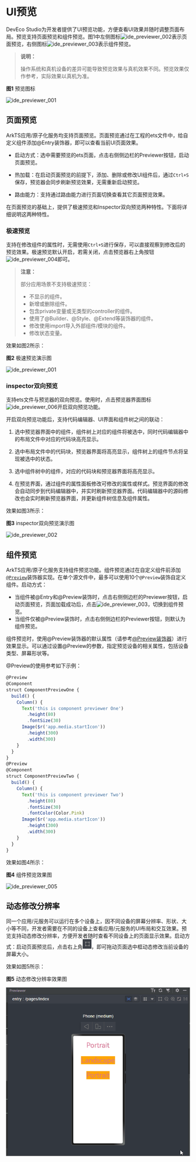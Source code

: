 # UI预览

<!--Kit: ArkUI-->
<!--Subsystem: ArkUI-->
<!--Owner: @huyisuo-->
<!--Designer: @zhangboren-->
<!--Tester: @TerryTsao-->
<!--Adviser: @zhang_yixin13-->

DevEco Studio为开发者提供了UI预览功能，方便查看UI效果并随时调整页面布局。预览支持页面预览和组件预览。图1中左侧图标![ide_previewer_002](figures/ide_previewer_002.png)表示页面预览，右侧图标![ide_previewer_003](figures/ide_previewer_003.png)表示组件预览。

> **说明：**
>
> 操作系统和真机设备的差异可能导致预览效果与真机效果不同。预览效果仅作参考，实际效果以真机为准。

**图1** 预览图标

![ide_previewer_001](figures/ide_previewer_001.png)

## 页面预览

ArkTS应用/原子化服务均支持页面预览。页面预览通过在工程的ets文件中，给自定义组件添加@Entry装饰器，即可以查看当前UI页面效果。

- 启动方式：选中需要预览的ets页面，点击右侧侧边栏的Previewer按钮，启动页面预览。

- 热加载：在启动页面预览的前提下，添加、删除或修改UI组件后，通过`Ctrl+S`保存，预览器会同步刷新预览效果，无需重新启动预览。

- 路由能力：支持通过路由能力进行页面切换查看其它页面预览效果。

在页面预览的基础上，提供了极速预览和Inspector双向预览两种特性。下面将详细说明这两种特性。

### 极速预览

支持在修改组件的属性时，无需使用`Ctrl+S`进行保存，可以直接观察到修改后的预览效果。极速预览默认开启，若需关闭，点击预览器右上角按钮![ide_previewer_004](figures/ide_previewer_004.png)即可。

> **注意：**
>
> 部分应用场景不支持极速预览：
> - 不显示的组件。
> - 新增或删除组件。
> - 包含private变量或无类型的controller的组件。
> - 使用了@Builder、@Style、@Extend等装饰器的组件。
> - 修改使用import导入外部组件/模块的组件。
> - 修改状态变量。

效果如图2所示：

**图2** 极速预览演示图

![ide_previewer_001](figures/ide_previewer_001.gif)

### inspector双向预览

支持ets文件与预览器的双向预览。使用时，点击预览器界面图标![ide_previewer_006](figures/ide_previewer_006.png)开启双向预览功能。

开启双向预览功能后，支持代码编辑器、UI界面和组件树之间的联动：

1. 选中预览器界面中的组件，组件树上对应的组件将被选中，同时代码编辑器中的布局文件中对应的代码块高亮显示。

2. 选中布局文件中的代码块，预览器界面将高亮显示，组件树上的组件节点将呈现被选中的状态。

3. 选中组件树中的组件，对应的代码块和预览器界面将高亮显示。

4. 在预览界面，通过组件的属性面板修改可修改的属性或样式。预览界面的修改会自动同步到代码编辑器中，并实时刷新预览器界面。代码编辑器中的源码修改也会实时刷新预览器界面，并更新组件树信息及组件属性。

效果如图3所示：

**图3** inspector双向预览演示图

![ide_previewer_002](figures/ide_previewer_002.gif)

## 组件预览

ArkTS应用/原子化服务支持组件预览功能。组件预览通过在自定义组件前添加[`@Preview`](../reference/apis-arkui/arkui-ts/ts-universal-component-previewer.md#preview装饰器)装饰器实现。在单个源文件中，最多可以使用10个`@Preview`装饰自定义组件。启动方式：
- 当组件被\@Entry和\@Preview装饰时，点击右侧侧边栏的Previewer按钮，启动页面预览，页面加载成功后，点击![ide_previewer_003](figures/ide_previewer_003.png)，切换到组件预览。
- 当组件仅被\@Preview装饰时，点击右侧侧边栏的Previewer按钮，则默认为组件预览。

组件预览时，使用@Preview装饰器的默认属性（请参考[\@Preview装饰器](../reference/apis-arkui/arkui-ts/ts-universal-component-previewer.md#previewparams9)）进行效果显示。可以通过设置@Preview的参数，指定预览设备的相关属性，包括设备类型、屏幕形状等。

@Preview的使用参考如下示例：

```ts
@Preview
@Component
struct ComponentPreviewOne {
  build() {
    Column() {
      Text('this is component previewer One')
        .height(80)
        .fontSize(30)
      Image($r('app.media.startIcon'))
        .height(300)
        .width(300)
    }
  }
}
@Preview
@Component
struct ComponentPreviewTwo {
  build() {
    Column() {
      Text('this is component previewer Two')
        .height(80)
        .fontSize(30)
        .fontColor(Color.Pink)
      Image($r('app.media.startIcon'))
        .height(300)
        .width(300)
    }
  }
}
```

效果如图4所示：

**图4** 组件预览效果图

![ide_previewer_005](figures/ide_previewer_005.png)

## 动态修改分辨率

同一个应用/元服务可以运行在多个设备上，因不同设备的屏幕分辨率、形状、大小等不同，开发者需要在不同的设备上查看应用/元服务的UI布局和交互效果。预览支持动态修改分辨率，方便开发者随时查看不同设备上的页面显示效果。启动方式：启动页面预览后，点击右上角![ide_preview_007](figures/ide_previewer_007.png)，即可拖动页面选中框动态修改当前设备的屏幕大小。

效果如图5所示：

**图5** 动态修改分辨率效果图

![ide_previewer_003](figures/ide_previewer_003.gif)